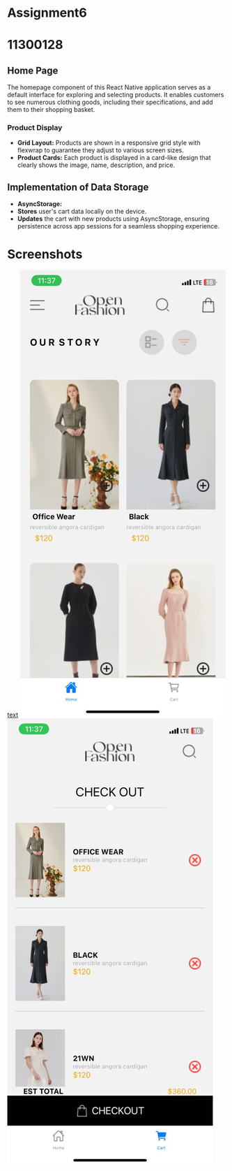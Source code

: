 # Assignment6
# 11300128
## Home Page
The homepage component of this React Native application serves as a default interface for exploring and selecting products. It enables customers to see numerous clothing goods, including their specifications, and add them to their shopping basket.
### Product Display
- **Grid Layout:** Products are shown in a responsive grid style with flexwrap to guarantee they adjust to various screen sizes.
- **Product Cards:** Each product is displayed in a card-like design that clearly shows the image, name, description, and price.
## Implementation of Data Storage
- **AsyncStorage:** 
- **Stores** user's cart data locally on the device.
- **Updates** the cart with new products using AsyncStorage, ensuring persistence across app sessions for a seamless shopping experience.

# Screenshots
[text](README.md) ![text](project6/assets/screenshots/homepage.jpg) 
![text](project6/assets/screenshots/cartPage.jpg)